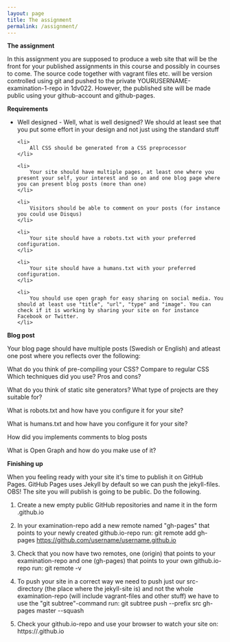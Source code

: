 ```yaml
---
layout: page
title: The assignment
permalink: /assignment/
---
```


<b>The assignment</b>

In this assignment you are supposed to produce a web site that will be the front for your published assignments in this course and possibly in courses to come. The source code together with vagrant files etc. will be version controlled using git and pushed to the private YOURUSERNAME-examination-1-repo in 1dv022. However, the published site will be made public using your github-account and github-pages.

<b>Requirements</b>

<ul>
    <li>
        Well designed - Well, what is well designed? We should at least see that you put some effort in your design and not just using the standard stuff
    </li>

    <li>
        All CSS should be generated from a CSS preprocessor
    </li>

    <li>
        Your site should have multiple pages, at least one where you present your self, your interest and so on and one blog page where you can present blog posts (more than one)
    </li>

    <li>
        Visitors should be able to comment on your posts (for instance you could use Disqus)
    </li>

    <li>
        Your site should have a robots.txt with your preferred configuration.
    </li>

    <li>
        Your site should have a humans.txt with your preferred configuration.
    </li>

    <li>
        You should use open graph for easy sharing on social media. You should at least use "title", "url", "type" and "image". You can check if it is working by sharing your site on for instance Facebook or Twitter.
    </li>        
</ul>

<b>Blog post</b>

Your blog page should have multiple posts (Swedish or English) and atleast one post where you reflects over the following:

What do you think of pre-compiling your CSS?
Compare to regular CSS
Which techniques did you use?
Pros and cons?

What do you think of static site generators?
What type of projects are they suitable for?

What is robots.txt and how have you configure it for your site?

What is humans.txt and how have you configure it for your site?

How did you implements comments to blog posts

What is Open Graph and how do you make use of it?

<b>Finishing up</b>

When you feeling ready with your site it's time to publish it on GitHub Pages. GitHub Pages uses Jekyll by default so we can push the jekyll-files. OBS! The site you will publish is going to be public. Do the following.

1. Create a new empty public GitHub repositories and name it in the form <YOUR GITHUB USERNAME>.github.io

2. In your examination-repo add a new remote named "gh-pages" that points to your newly created github.io-repo run: git remote add gh-pages https://github.com/username/username.github.io

3. Check that you now have two remotes, one (origin) that points to your examination-repo and one (gh-pages) that points to your own github.io-repo run: git remote -v
4. To push your site in a correct way we need to push just our src-directory (the place where the jekyll-site is) and not the whole examination-repo (will include vagrant-files and other stuff) we have to use the "git subtree"-command run: git subtree push --prefix src gh-pages master --squash
5. Check your github.io-repo and use your browser to watch your site on: https://<YOUR GITHUB USERNAME>.github.io